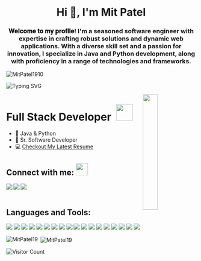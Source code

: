 <!-- Header -->
<h1 align="center">Hi 👋, I'm Mit Patel</h1>
<h3 align="center">𝐖𝐞𝐥𝐜𝐨𝐦𝐞 𝐭𝐨 𝐦𝐲 𝐩𝐫𝐨𝐟𝐢𝐥𝐞! I'm a seasoned software engineer with expertise in crafting robust solutions and dynamic web applications. With a diverse skill set and a passion for innovation, I specialize in Java and Python development, along with proficiency in a range of technologies and frameworks.</h3>

<!-- Profile Views -->
<p align="left"> <img src="https://komarev.com/ghpvc/?username=MitPatel19&label=Profile%20views&color=0e75b6&style=flat" alt="MitPatel1910" /> </p>

<!-- Typing Animation -->
<p align="left"> <img src="https://readme-typing-svg.herokuapp.com?color=F77222&size=29&multiline=true&width=700&lines=Welcome+To+Mit's+GitHub+Profile" alt="Typing SVG" /> </p>

<!-- Image -->
<a href="#"><img width="28%" height="auto" align="right" src="https://i.imgur.com/IOo7gLx.jpg"/></a>

<!-- Introduction -->
# Full Stack Developer </b>&nbsp;<img src="https://github.com/TheDudeThatCode/TheDudeThatCode/blob/master/Assets/Designer.gif" height="44px">

- :seedling: Java & Python
- :telescope: Sr. Software Developer
- :computer: [Checkout My Latest Resume](https://drive.google.com/file/d/1zWDpGeJnBQHtZ6hGSp3f9QM8HBkF_H3w/view?usp=drive_link)
  
## Connect with me: <img src="https://github.com/TheDudeThatCode/TheDudeThatCode/blob/master/Assets/Handshake.gif" height="32px">

<a href="https://www.linkedin.com/in/mitpatel1910/" target="blank" >
  <img align="left"  src="https://img.shields.io/badge/LinkedIn-0077B5?style=for-the-badge&logo=linkedin&logoColor=white" />
</a>
<a href="https://www.instagram.com/mitpatel_2404/">
  <img align="left"  src="https://img.shields.io/badge/Instagram-E4405F?style=for-the-badge&logo=instagram&logoColor=white" />
</a>
<a href="pmit9114@gmail.com">
  <img align="left"src="https://img.shields.io/badge/Gmail-D14836?style=for-the-badge&logo=gmail&logoColor=white" />
</a>

<br>
<br>

## Languages and Tools:
<!-- Replace the badge URLs with your desired languages/tools -->
![](https://img.shields.io/badge/HTML5-E34F26?style=for-the-badge&logo=html5&logoColor=white)
![](https://img.shields.io/badge/JavaScript-F7DF1E?style=for-the-badge&logo=javascript&logoColor=black)
![](https://img.shields.io/badge/CSS3-1572B6?style=for-the-badge&logo=css3&logoColor=white)
![](https://img.shields.io/badge/Bootstrap-563D7C?style=for-the-badge&logo=bootstrap&logoColor=white)
![](https://img.shields.io/badge/Java-007396?style=for-the-badge&logo=java&logoColor=white)
![](https://img.shields.io/badge/Spring_Boot-F2F4F9?style=for-the-badge&logo=spring-boot)
![](https://img.shields.io/badge/Hibernate-59666C?style=for-the-badge&logo=hibernate&logoColor=white)
![](https://img.shields.io/badge/JPA-ED8B00?style=for-the-badge&logoColor=white)
![](https://img.shields.io/badge/H2_Database-0044aa?style=for-the-badge&logo=h2&logoColor=white)
![](https://img.shields.io/badge/Python-3776AB?style=for-the-badge&logo=python&logoColor=white)
![](https://img.shields.io/badge/Django-092E20?style=for-the-badge&logo=django&logoColor=white)
![](https://img.shields.io/badge/Django_Rest_Framework-092E20?style=for-the-badge&logo=django&logoColor=white)
![](https://img.shields.io/badge/PostgreSQL-316192?style=for-the-badge&logo=postgresql&logoColor=white)
![](https://img.shields.io/badge/Postman-FF6C37?style=for-the-badge&logo=postman&logoColor=white)
![](https://img.shields.io/badge/Canva-00C4CC?style=for-the-badge&logo=Canva&logoColor=white)
![](https://img.shields.io/badge/IntelliJ_IDEA-000000?style=for-the-badge&logo=intellij-idea&logoColor=white)
![](https://img.shields.io/badge/Eclipse-2C2255?style=for-the-badge&logo=eclipse&logoColor=white)
![](https://img.shields.io/badge/Visual_Studio_Code-0078D4?style=for-the-badge&logo=visual-studio-code&logoColor=white)
<!-- Add more badges for your languages/tools -->

<!-- GitHub Stats -->
<p><img align="left" src="https://github-readme-stats.vercel.app/api/top-langs?username=MitPatel19&show_icons=true&locale=en&layout=compact" alt="MitPatel19" /></p>

<p>&nbsp;<img align="center" src="https://github-readme-stats.vercel.app/api?username=MitPatel19&show_icons=true&locale=en" alt="MitPatel19" /></p>

<!-- Visitor Counter -->
![Visitor Count](https://komarev.com/ghpvc/?username=MitPatel19&color=orange&style=flat-square)
